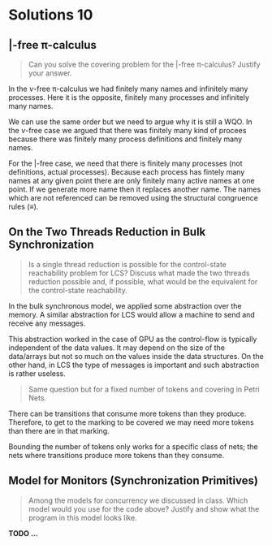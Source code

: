# Solutions 10

## |-free π-calculus

> Can you solve the covering problem for the $|$-free π-calculus? Justify your answer. 

In the $ν$-free π-calculus we had finitely many names and infinitely many processes.
Here it is the opposite, finitely many processes and infinitely many names.

We can use the same order but we need to argue why it is still a WQO.
In the $ν$-free case we argued that there was finitely many kind of procees because there was finitely many process definitions and finitely many names.

For the $|$-free case, we need that there is finitely many processes (not definitions, actual processes).
Because each process has fintely many names at any given point there are only finitely many active names at one point.
If we generate more name then it replaces another name.
The names which are not referenced can be removed using the structural congruence rules ($≡$).

## On the Two Threads Reduction in Bulk Synchronization

> Is a single thread reduction is possible for the control-state reachability problem for LCS?
> Discuss what made the two threads reduction possible and, if possible, what would be the equivalent for the control-state reachability.

In the bulk synchronous model, we applied some abstraction over the memory.
A similar abstraction for LCS would allow a machine to send and receive any messages.

This abstraction worked in the case of GPU as the control-flow is typically independent of the data values.
It may depend on the size of the data/arrays but not so much on the values inside the data structures.
On the other hand, in LCS the type of messages is important and such abstraction is rather useless.


> Same question but for a fixed number of tokens and covering in Petri Nets.

There can be transitions that consume more tokens than they produce.
Therefore, to get to the marking to be covered we may need more tokens than there are in that marking.

Bounding the number of tokens only works for a specific class of nets; the nets where transitions produce more tokens than they consume.


## Model for Monitors (Synchronization Primitives)

> Among the models for concurrency we discussed in class.
> Which model would you use for the code above?
> Justify and show what the program in this model looks like.

__TODO ...__
